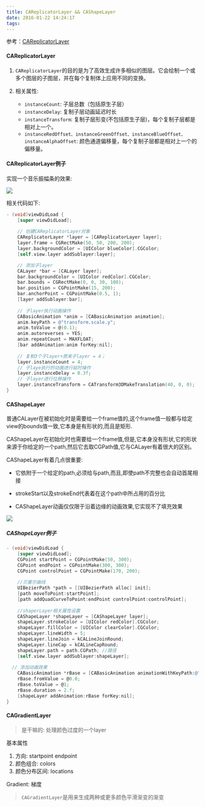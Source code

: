 ```yaml
---
title: CAReplicatorLayer && CAShapeLayer
date: 2016-01-22 14:24:17
tags:
---
```




参考：[CAReplicatorLayer](http://blog.csdn.net/u014084081/article/details/49421011)

#### CAReplicatorLayer

1. `CAReplicatorLayer`的目的是为了高效生成许多相似的图层。它会绘制一个或多个图层的子图层，并在每个复制体上应用不同的变换。


1. 相关属性: 
   - `instanceCount`: 子层总数（包括原生子层）
   - `instanceDelay`: 复制子层动画延迟时长
   - `instanceTransform`: 复制子层形变(不包括原生子层)，每个复制子层都是相对上一个。
   - `instanceRedOffset、instanceGreenOffset、instanceBlueOffset、instanceAlphaOffset`: 颜色通道偏移量，每个复制子层都是相对上一个的偏移量。



#### CAReplicatorLayer例子

实现一个音乐振幅条的效果:

![](http://7xrn7f.com1.z0.glb.clouddn.com/16-7-22/81481818.jpg)

相关代码如下: 

```objective-c
- (void)viewDidLoad {
    [super viewDidLoad];
   
    // 创建CAReplicatorLayer对象
    CAReplicatorLayer *layer = [CAReplicatorLayer layer];
    layer.frame = CGRectMake(50, 50, 200, 200);
    layer.backgroundColor = [UIColor blueColor].CGColor;
    [self.view.layer addSublayer:layer];

    // 添加子layer
    CALayer *bar = [CALayer layer];
    bar.backgroundColor = [UIColor redColor].CGColor;
    bar.bounds = CGRectMake(0, 0, 30, 100);
    bar.position = CGPointMake(15, 200);
    bar.anchorPoint = CGPointMake(0.5, 1);
    [layer addSublayer:bar];
    
    // 子layer执行动画操作
    CABasicAnimation *anim = [CABasicAnimation animation];
    anim.keyPath = @"transform.scale.y";
    anim.toValue = @(0.1);
    anim.autoreverses = YES;
    anim.repeatCount = MAXFLOAT;
    [bar addAnimation:anim forKey:nil];
    
    // 复制3个子layer+原来子layer = 4；
    layer.instanceCount = 4;
    // 子laye执行的动画进行延时操作
    layer.instanceDelay = 0.3f;
    // 子layer进行位移操作
    layer.instanceTransform = CATransform3DMakeTranslation(40, 0, 0);
}
```

#### CAShapeLayer

普通CALayer在被初始化时是需要给一个frame值的,这个frame值一般都与给定view的bounds值一致,它本身是有形状的,而且是矩形.

CAShapeLayer在初始化时也需要给一个frame值,但是,它本身没有形状,它的形状来源于你给定的一个path,然后它去取CGPath值,它与CALayer有着很大的区别。

CAShapeLayer有着几点很重要:

-  它依附于一个给定的path,必须给与path,而且,即使path不完整也会自动首尾相接


- strokeStart以及strokeEnd代表着在这个path中所占用的百分比


- CAShapeLayer动画仅仅限于沿着边缘的动画效果,它实现不了填充效果

![](http://i2.piimg.com/567571/bb1e26e70397fc34.png)

##### CAShapeLayer例子

```objective-c
- (void)viewDidLoad {
    [super viewDidLoad];
	CGPoint startPoint = CGPointMake(50, 300);
    CGPoint endPoint = CGPointMake(300, 300);
    CGPoint controlPoint = CGPointMake(170, 200);
    
    //贝塞尔曲线
    UIBezierPath *path = [[UIBezierPath alloc] init];
    [path moveToPoint:startPoint];
    [path addQuadCurveToPoint:endPoint controlPoint:controlPoint];
    
    //shaperLayer相关属性设置
    CAShapeLayer *shapeLayer = [CAShapeLayer layer];
    shapeLayer.strokeColor = [UIColor redColor].CGColor;
    shapeLayer.fillColor = [UIColor clearColor].CGColor;
    shapeLayer.lineWidth = 5;
    shapeLayer.lineJoin = kCALineJoinRound;
    shapeLayer.lineCap = kCALineCapRound;
    shapeLayer.path = path.CGPath; //路径
    [self.view.layer addSublayer:shapeLayer];
	
  // 添加动画效果
    CABasicAnimation *rBase = [CABasicAnimation animationWithKeyPath:@"strokeEnd"];
    rBase.fromValue = @0.0;
    rBase.toValue = @1;
    rBase.duration = 2.f;
    [shapeLayer addAnimation:rBase forKey:nil];
}
```

#### CAGradientLayer

> 是干嘛的: 处理颜色过度的一个layer

基本属性

1. 方向: startpoint endpoint
2. 颜色组合: colors 
3. 颜色分布区间: locations

Gradient: 梯度

> `CAGradientLayer`是用来生成两种或更多颜色平滑渐变的渐变
